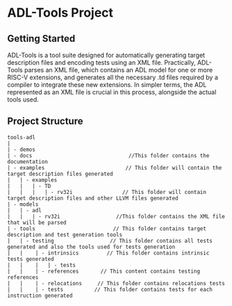 # ADL-Tools Project


## Getting Started

ADL-Tools is a tool suite designed for automatically generating target description files and encoding tests 
using an XML file. 
Practically, ADL-Tools parses an XML file, which contains an ADL model for one or more RISC-V extensions, 
and generates all the necessary .td files required by a compiler to integrate these new extensions. 
In simpler terms, the ADL represented as an XML file is crucial in this process, 
alongside the actual tools used.

## Project Structure

```
tools-adl
|
| - demos
| - docs                               //This folder contains the documentation
| - examples                          // This folder will contain the target description files generated
|   | - examples
|   |   | - TD
|   |   |   | - rv32i                // This folder will contain target description files and other LLVM files generated
| - models
|   | - adl
|   |   | - rv32i                  //This folder contains the XML file that will be parsed
| - tools                         // This folder contains target description and test generation tools
|   | - testing                  // This folder contains all tests generated and also the tools used for tests generation
|   |    | - intrinsics         // This folder contains intrinsic tests generated
|   |    |   | - tests
|   |    | - references       // This content contains testing references
|   |    | - relocations     // This folder contains relocations tests
|   |    | - tests          // This folder contains tests for each instruction generated
```
